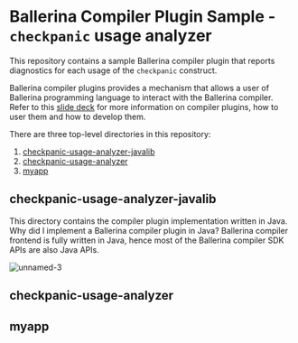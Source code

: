 # Ballerina Compiler Plugin Sample - `checkpanic` usage analyzer
This repository contains a sample Ballerina compiler plugin that reports diagnostics for each usage of the `checkpanic` construct. 

Ballerina compiler plugins provides a mechanism that allows a user of Ballerina programming language to interact with the Ballerina compiler. Refer to this [slide deck](https://docs.google.com/presentation/d/1Yhp9nx2qYCM0mDAsg6gAbO8_STrvs1Ou1noG5_cFfW8/edit#slide=id.p) for more information on compiler plugins, how to user them and how to develop them. 

There are three top-level directories in this repository:
1) [checkpanic-usage-analyzer-javalib](checkpanic-usage-analyzer-javalib)
2) [checkpanic-usage-analyzer](checkpanic-usage-analyzer)
3) [myapp](myapp)

## checkpanic-usage-analyzer-javalib
This directory contains the compiler plugin implementation written in Java. Why did I implement a Ballerina compiler plugin in Java? Ballerina compiler frontend is fully written in Java, hence most of the Ballerina compiler SDK APIs are also Java APIs. 

![unnamed-3](https://user-images.githubusercontent.com/2637328/111550241-f39df380-873a-11eb-899e-6688fee4d07a.jpg)

## checkpanic-usage-analyzer
## myapp
